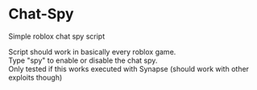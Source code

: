 # Chat-Spy
Simple roblox chat spy script                                                                                                                                  

Script should work in basically every roblox game.                                                                                                              
Type "spy" to enable or disable the chat spy.                                                                                                                   
Only tested if this works executed with Synapse (should work with other exploits though)
